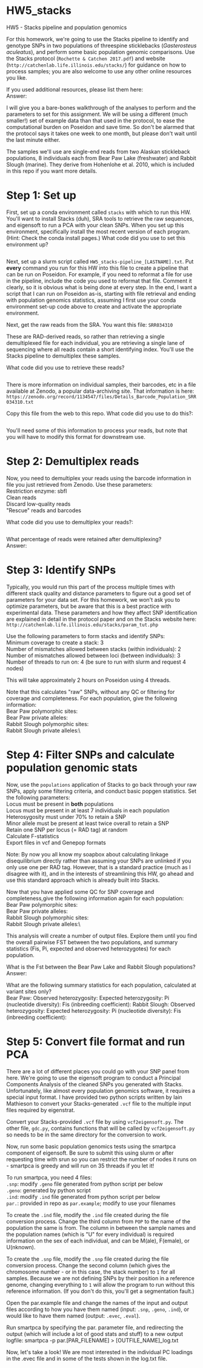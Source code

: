 # HW5_stacks
HW5 - Stacks pipeline and population genomics

For this homework, we're going to use the Stacks pipeline to identify and genotype SNPs in two populations of threespine sticklebacks (*Gasterosteus aculeatus*), and perform some basic population genomic comparisons. Use the Stacks protocol (`Rochette & Catchen 2017.pdf`) and website (`http://catchenlab.life.illinois.edu/stacks/`) for guidance on how to process samples; you are also welcome to use any other online resources you like.

If you used additional resources, please list them here:\
Answer:

I will give you a bare-bones walkthrough of the analyses to perform and the parameters to set for this assignment. We will be using a different (much smaller!) set of example data than that used in the protocol, to ease the computational burden on Poseidon and save time. So don't be alarmed that the protocol says it takes one week to one month, but please don't wait until the last minute either.

The samples we'll use are single-end reads from two Alaskan stickleback populations, 8 individuals each from Bear Paw Lake (freshwater) and Rabbit Slough (marine). They derive from Hohenlohe et al. 2010, which is included in this repo if you want more details.

# Step 1: Set up

First, set up a conda environment called `stacks` with which to run this HW. You'll want to install Stacks (duh), SRA tools to retrieve the raw sequences, and eigensoft to run a PCA with your clean SNPs. When you set up this environment, specifically install the most recent version of each program. (Hint: Check the conda install pages.) What code did you use to set this environment up?
```
```

Next, set up a slurm script called `HW5_stacks-pipeline_[LASTNAME].txt`. Put **every** command you run for this HW into this file to create a pipeline that can be run on Poseidon. For example, if you need to reformat a file for use in the pipeline, include the code you used to reformat that file. Comment it clearly, so it is obvious what is being done at every step. In the end, I want a script that I can run on Poseidon as-is, starting with file retrieval and ending with population genomics statistics, assuming I first use your conda environment set-up code above to create and activate the appropriate environment.

Next, get the raw reads from the SRA. You want this file:
`SRR034310`

These are RAD-derived reads, so rather than retrieving a single demultiplexed file for each individual, you are retrieving a single lane of sequencing where all reads contain a short identifying index. You'll use the Stacks pipeline to demultiplex these samples.

What code did you use to retrieve these reads?
```
```

There is more information on individual samples, their barcodes, etc in a file available at Zenodo, a popular data-archiving site. That information is here:\
`https://zenodo.org/record/1134547/files/Details_Barcode_Population_SRR034310.txt`

Copy this file from the web to this repo. What code did you use to do this?:
```
```

You'll need some of this information to process your reads, but note that you will have to modify this format for downstream use.

# Step 2: Demultiplex reads

Now, you need to demultiplex your reads using the barcode information in file you just retrieved from Zenodo. Use these parameters:\
Restriction enzyme: sbfI\
Clean reads\
Discard low-quality reads\
"Rescue" reads and barcodes

What code did you use to demultiplex your reads?:
```
```

What percentage of reads were retained after demultiplexing?\
Answer:

# Step 3: Identify SNPs

Typically, you would run this part of the process multiple times with different stack quality and distance parameters to figure out a good set of parameters for your data set. For this homework, we won't ask you to optimize parameters, but be aware that this is a best practice with experimental data. These parameters and how they affect SNP identification are explained in detail in the protocol paper and on the Stacks website here:\
`http://catchenlab.life.illinois.edu/stacks/param_tut.php`

Use the following parameters to form stacks and identify SNPs:\
Minimum coverage to create a stack: 3\
Number of mismatches allowed between stacks (within individuals): 2\
Number of mismatches allowed between loci (between individuals): 3\
Number of threads to run on: 4 (be sure to run with slurm and request 4 nodes)

This will take approximately 2 hours on Poseidon using 4 threads.

Note that this calculates "raw" SNPs, without any QC or filtering for coverage and completeness. For each population, give the following information:\
Bear Paw polymorphic sites:\
Bear Paw private alleles:\
Rabbit Slough polymorphic sites:\
Rabbit Slough private alleles:\

# Step 4: Filter SNPs and calculate population genomic stats

Now, use the `populations` application of Stacks to go back through your raw SNPs, apply some filtering criteria, and conduct basic popgen statistics. Set the following parameters:\
Locus must be present in **both** populations\
Locus must be present in at least 7 individuals in each population\
Heterosygosity must under 70% to retain a SNP\
Minor allele must be present at least twice overall to retain a SNP\
Retain one SNP per locus (= RAD tag) at random \
Calculate F-statistics\
Export files in vcf and Genepop formats

Note: By now you all know my soapbox about calculating linkage disequilibrium directly rather than assuming your SNPs are unlinked if you only use one per RAD tag. However, that is a standard practice (much as I disagree with it), and in the interests of streamlining this HW, go ahead and use this standard approach which is already built into Stacks.

Now that you have applied some QC for SNP coverage and completeness,give the following information again for each population:\
Bear Paw polymorphic sites:\
Bear Paw private alleles:\
Rabbit Slough polymorphic sites:\
Rabbit Slough private alleles:\

This analysis will create a number of output files. Explore them until you find the overall pairwise FST between the two populations, and summary statistics (Fis, Pi, expected and observed heterozygotes) for each population.

What is the Fst between the Bear Paw Lake and Rabbit Slough populations?\
Answer:

What are the following summary statistics for each population, calculated at variant sites only?\
Bear Paw:
  Observed heterozygosity:
  Expected heterozygosity:
  Pi (nucleotide diversity):
  Fis (inbreeding coefficient):
Rabbit Slough:
  Observed heterozygosity:
  Expected heterozygosity:
  Pi (nucleotide diversity):
  Fis (inbreeding coefficient):

# Step 5: Convert file format and run PCA

There are a lot of different places you could go with your SNP panel from here. We're going to use the eigensoft program to conduct a Principal Components Analysis of the cleaned SNPs you generated with Stacks. Unfortunately, like almost every population genomics software, it requires a special input format. I have provided two python scripts written by Iain Mathieson to convert your Stacks-generated `.vcf` file to the multiple input files required by eigenstrat.

Convert your Stacks-provided `.vcf` file by using `vcf2eigensoft.py`. The other file, `gdc.py`, contains functions that will be called by `vcf2eigensoft.py` so needs to be in the same directory for the conversion to work.

Now, run some basic population genomics tests using the smartpca component of eigensoft. Be sure to submit this using slurm or after requesting time with srun so you can restrict the number of nodes it runs on - smartpca is greedy and will run on 35 threads if you let it!

To run smartpca, you need 4 files:\
`.snp`: modify `.geno` file generated from python script per below\
`.geno`: generated by python script\
`.ind`: modify `.ind` file generated from python script per below\
`par.`: provided in repo as `par.example`; modify to use your filenames

To create the `.ind` file, modify the `.ind` file created during the file conversion process. Change the third column from `POP` to the name of the population the same is from. The column in between the sample names and the population names (which is "U" for every individual) is required information on the sex of each individual, and can be M(ale), F(emale), or U(nknown).

To create the `.snp` file, modify the `.snp` file created during the file conversion process. Change the second column (which gives the chromosome number - or in this case, the stack number) to `1` for all samples. Because we are not defining SNPs by their position in a reference genome, changing everything to `1` will allow the program to run without this reference information. (If you don't do this, you'll get a segmentation fault.)

Open the par.example file and change the names of the input and output files according to how you have them named (input: `.snp`, `.geno`, `.ind`), or would like to have them named (output: `.evec`, `.eval`).

Run smartpca by specifying the par. parameter file, and redirecting the output (which will include a lot of good stats and stuff) to a new output logfile:
smartpca -p par.[PAR_FILENAME] > [OUTFILE_NAME]_log.txt

Now, let's take a look! We are most interested in the individual PC loadings in the .evec file and in some of the tests shown in the log.txt file.

